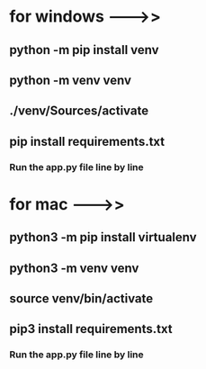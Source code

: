# for windows --->>
## python -m pip install venv
## python -m venv venv
## ./venv/Sources/activate
## pip install requirements.txt
### Run the app.py file line by line

# for mac --->>
## python3 -m pip install virtualenv
## python3 -m venv venv
## source venv/bin/activate
## pip3 install requirements.txt
### Run the app.py file line by line
